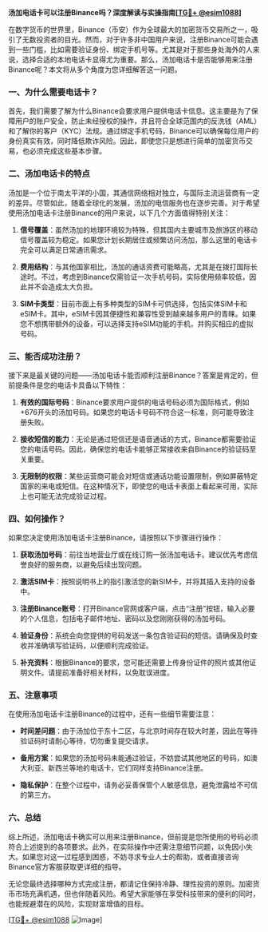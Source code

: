 **汤加电话卡可以注册Binance吗？深度解读与实操指南[[TG💪+ @esim1088](https://t.me/s/esim1088)]**

在数字货币的世界里，Binance（币安）作为全球最大的加密货币交易所之一，吸引了无数投资者的目光。然而，对于许多非中国用户来说，注册Binance可能会遇到一些门槛，比如需要验证身份、绑定手机号等。尤其是对于那些身处海外的人来说，选择合适的本地电话卡显得尤为重要。那么，汤加电话卡是否能够用来注册Binance呢？本文将从多个角度为您详细解答这一问题。

### 一、为什么需要电话卡？

首先，我们需要了解为什么Binance会要求用户提供电话卡信息。这主要是为了保障用户的账户安全，防止未经授权的操作，并且符合全球范围内的反洗钱（AML）和了解你的客户（KYC）法规。通过绑定手机号码，Binance可以确保每位用户的身份真实有效，同时降低欺诈风险。因此，即使您只是想进行简单的加密货币交易，也必须完成这些基本步骤。

### 二、汤加电话卡的特点

汤加是一个位于南太平洋的小国，其通信网络相对独立，与国际主流运营商有一定的差异。尽管如此，随着全球化的发展，汤加的电信服务也在逐步完善。对于希望使用汤加电话卡注册Binance的用户来说，以下几个方面值得特别关注：

1. **信号覆盖**：虽然汤加的地理环境较为特殊，但其国内主要城市及旅游区的移动信号覆盖较为稳定。如果您计划长期居住或频繁访问汤加，那么这里的电话卡完全可以满足日常通讯需求。
   
2. **费用结构**：与其他国家相比，汤加的通话资费可能略高，尤其是在拨打国际长途时。不过，考虑到Binance仅需验证一次手机号码，实际使用频率较低，因此并不会造成太大负担。

3. **SIM卡类型**：目前市面上有多种类型的SIM卡可供选择，包括实体SIM卡和eSIM卡。其中，eSIM卡因其便捷性和兼容性受到越来越多用户的青睐。如果您不想携带额外的设备，可以选择支持eSIM功能的手机，并购买相应的虚拟号码。

### 三、能否成功注册？

接下来是最关键的问题——汤加电话卡能否顺利注册Binance？答案是肯定的，但前提条件是您的电话卡具备以下特性：

1. **有效的国际号码**：Binance要求用户提供的电话号码必须为国际格式，例如+676开头的汤加号码。如果您的电话卡号码不符合这一标准，则可能导致注册失败。

2. **接收短信的能力**：无论是通过短信还是语音通话的方式，Binance都需要验证您的电话号码。因此，确保您的电话卡能够正常接收来自Binance的验证码至关重要。

3. **无限制的权限**：某些运营商可能会对短信或通话功能设置限制，例如屏蔽特定国家的来电或短信。在这种情况下，即使您的电话卡表面上看起来可用，实际上也可能无法完成验证过程。

### 四、如何操作？

如果您决定使用汤加电话卡注册Binance，请按照以下步骤进行操作：

1. **获取汤加号码**：前往当地营业厅或在线订购一张汤加电话卡。建议优先考虑信誉良好的服务商，以避免后续出现问题。

2. **激活SIM卡**：按照说明书上的指引激活您的新SIM卡，并将其插入支持的设备中。

3. **注册Binance账号**：打开Binance官网或客户端，点击“注册”按钮，输入必要的个人信息，包括电子邮件地址、密码以及您刚刚获得的汤加号码。

4. **验证身份**：系统会向您提供的号码发送一条包含验证码的短信。请确保及时查收并准确填写验证码，以便顺利完成验证。

5. **补充资料**：根据Binance的要求，您可能还需要上传身份证件的照片或其他证明文件。请提前准备好相关材料，以免耽误进度。

### 五、注意事项

在使用汤加电话卡注册Binance的过程中，还有一些细节需要注意：

- **时间差问题**：由于汤加位于东十二区，与北京时间存在较大时差，因此在等待验证码时请耐心等待，切勿重复提交请求。
  
- **备用方案**：如果您的汤加号码未能通过验证，不妨尝试其他地区的号码，如澳大利亚、新西兰等地的电话卡，它们同样支持Binance注册。

- **隐私保护**：在整个过程中，请务必妥善保管个人敏感信息，避免泄露给不可信的第三方。

### 六、总结

综上所述，汤加电话卡确实可以用来注册Binance，但前提是您所使用的号码必须符合上述提到的各项要求。此外，在实际操作中还需注意细节问题，以免因小失大。如果您对这一过程感到困惑，不妨寻求专业人士的帮助，或者直接咨询Binance官方客服获取更详细的指导。

无论您最终选择哪种方式完成注册，都请记住保持冷静、理性投资的原则。加密货币市场充满机遇，但也伴随着风险。希望大家能够在享受科技带来的便利的同时，也能规避潜在的风险，实现财富增值的目标。

[[TG💪+ @esim1088](https://t.me/s/esim1088) ![Image](https://i.postimg.cc/4NQfJmqS/Snipaste-2025-05-13-00-14-12.png)]